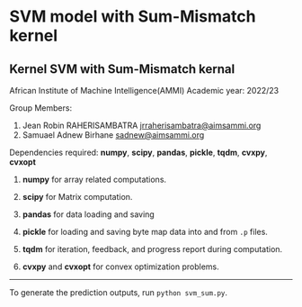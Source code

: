 # SVM model with Sum-Mismatch kernel

## Kernel SVM with Sum-Mismatch kernal

African Institute of Machine Intelligence(AMMI)
Academic year: 2022/23

Group Members:
1. Jean Robin RAHERISAMBATRA jrraherisambatra@aimsammi.org
2. Samuael Adnew Birhane     sadnew@aimsammi.org

Dependencies required: **numpy**, **scipy**, **pandas**, **pickle**, **tqdm**, **cvxpy**, **cvxopt**
1. **numpy** for array related computations.

2. **scipy** for Matrix computation.

3. **pandas** for data loading and saving

4. **pickle** for loading and saving byte map data into and from ```.p``` files.

5. **tqdm** for iteration, feedback, and progress report during computation.

6. **cvxpy** and **cvxopt** for convex optimization problems.

----
To generate the prediction outputs, run ```python svm_sum.py```.